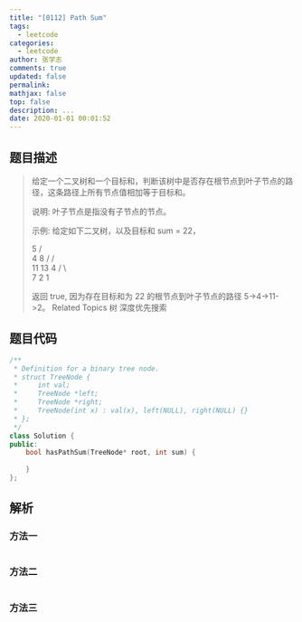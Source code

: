 ```yaml
---
title: "[0112] Path Sum"
tags:
  - leetcode
categories:
  - leetcode
author: 张学志
comments: true
updated: false
permalink:
mathjax: false
top: false
description: ...
date: 2020-01-01 00:01:52
---
```


## 题目描述

> 给定一个二叉树和一个目标和，判断该树中是否存在根节点到叶子节点的路径，这条路径上所有节点值相加等于目标和。 
> 
> 说明: 叶子节点是指没有子节点的节点。 
> 
> 示例: 
> 给定如下二叉树，以及目标和 sum = 22， 
> 
> 5
> / \
> 4   8
> /   / \
> 11  13  4
> /  \      \
> 7    2      1
> 
> 
> 返回 true, 因为存在目标和为 22 的根节点到叶子节点的路径 5->4->11->2。 
> Related Topics 树 深度优先搜索

## 题目代码

```cpp
/**
 * Definition for a binary tree node.
 * struct TreeNode {
 *     int val;
 *     TreeNode *left;
 *     TreeNode *right;
 *     TreeNode(int x) : val(x), left(NULL), right(NULL) {}
 * };
 */
class Solution {
public:
    bool hasPathSum(TreeNode* root, int sum) {
        
    }
};
```

## 解析

### 方法一

```cpp

```

### 方法二

```cpp

```

### 方法三

```cpp

```

